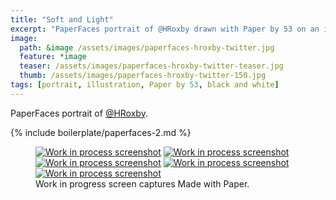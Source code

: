 ```yaml
---
title: "Soft and Light"
excerpt: "PaperFaces portrait of @HRoxby drawn with Paper by 53 on an iPad."
image: 
  path: &image /assets/images/paperfaces-hroxby-twitter.jpg 
  feature: *image
  teaser: /assets/images/paperfaces-hroxby-twitter-teaser.jpg
  thumb: /assets/images/paperfaces-hroxby-twitter-150.jpg
tags: [portrait, illustration, Paper by 53, black and white]
---
```


PaperFaces portrait of [@HRoxby](http://twitter.com/HRoxby).

{% include boilerplate/paperfaces-2.md %}

<figure class="third">
  <a href="{{ site.url }}/assets/images/paperfaces-hroxby-process-1-lg.jpg"><img src="{{ site.url }}/assets/images/paperfaces-hroxby-process-1-600.jpg" alt="Work in process screenshot"></a>
  <a href="{{ site.url }}/assets/images/paperfaces-hroxby-process-2-lg.jpg"><img src="{{ site.url }}/assets/images/paperfaces-hroxby-process-2-600.jpg" alt="Work in process screenshot"></a>
  <a href="{{ site.url }}/assets/images/paperfaces-hroxby-process-3-lg.jpg"><img src="{{ site.url }}/assets/images/paperfaces-hroxby-process-3-600.jpg" alt="Work in process screenshot"></a>
  <a href="{{ site.url }}/assets/images/paperfaces-hroxby-process-4-lg.jpg"><img src="{{ site.url }}/assets/images/paperfaces-hroxby-process-4-600.jpg" alt="Work in process screenshot"></a>
  <a href="{{ site.url }}/assets/images/paperfaces-hroxby-process-5-lg.jpg"><img src="{{ site.url }}/assets/images/paperfaces-hroxby-process-5-600.jpg" alt="Work in process screenshot"></a>
  <figcaption>Work in progress screen captures Made with Paper.</figcaption>
</figure>
